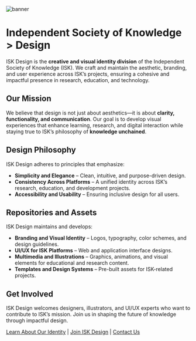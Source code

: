 ![banner](https://github.com/user-attachments/assets/379e2770-9e85-45e1-a325-736b45d942db)

# Independent Society of Knowledge > Design  

ISK Design is the **creative and visual identity division** of the Independent Society of Knowledge (ISK). We craft and maintain the aesthetic, branding, and user experience across ISK’s projects, ensuring a cohesive and impactful presence in research, education, and technology.  

## **Our Mission**  
We believe that design is not just about aesthetics—it is about **clarity, functionality, and communication**. Our goal is to develop visual experiences that enhance learning, research, and digital interaction while staying true to ISK’s philosophy of **knowledge unchained**.  

## **Design Philosophy**  
ISK Design adheres to principles that emphasize:  
- **Simplicity and Elegance** – Clean, intuitive, and purpose-driven design.  
- **Consistency Across Platforms** – A unified identity across ISK’s research, education, and development projects.  
- **Accessibility and Usability** – Ensuring inclusive design for all users.  

## **Repositories and Assets**  
ISK Design maintains and develops:  
- **Branding and Visual Identity** – Logos, typography, color schemes, and design guidelines.  
- **UI/UX for ISK Platforms** – Web and application interface designs.  
- **Multimedia and Illustrations** – Graphics, animations, and visual elements for educational and research content.  
- **Templates and Design Systems** – Pre-built assets for ISK-related projects.  

## **Get Involved**  
ISK Design welcomes designers, illustrators, and UI/UX experts who want to contribute to ISK’s mission. Join us in shaping the future of knowledge through impactful design.  

[Learn About Our Identity](https://design.iskportal.com) | [Join ISK Design](design.iskportal.com/join) | [Contact Us](mailto:deisgn@iskportal.com)  
